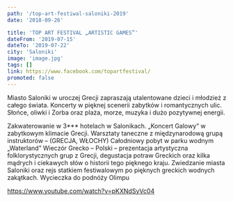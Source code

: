```yaml
---
path: '/top-art-festiwal-saloniki-2019'
date: '2018-09-26'

title: 'TOP ART FESTIVAL „ARTISTIC GAMES”'
dateFrom: '2019-07-15'
dateTo: '2019-07-22'
city: 'Saloniki'
image: 'image.jpg'
tags: []
link: https://www.facebook.com/topartfestival/
promoted: false
---
```

Miasto Saloniki w uroczej Grecji zapraszają utalentowane dzieci i młodzież z całego świata.
Koncerty w pięknej scenerii zabytków i romantycznych ulic.
Słońce, oliwki i Zorba oraz plaża, morze, muzyka i dużo pozytywnej energii.

Zakwaterowanie w 3*** hotelach w Salonikach. 
„Koncert Galowy“ w zabytkowym klimacie Grecji. 
Warsztaty taneczne z międzynarodową grupą instruktorów – (GRECJA, WŁOCHY) Całodniowy pobyt w parku wodnym „Waterland” Wieczór Grecko – Polski – prezentacja artystyczna folklorystycznych grup z Grecji, degustacja potraw Greckich oraz kilka mądrych i ciekawych słów o historii tego pięknego kraju. 
Zwiedzanie miasta Saloniki oraz rejs statkiem festiwalowym po pięknych greckich wodnych zakątkach. 
Wycieczka do podnóży Olimpu

https://www.youtube.com/watch?v=pKXNdSyVc04